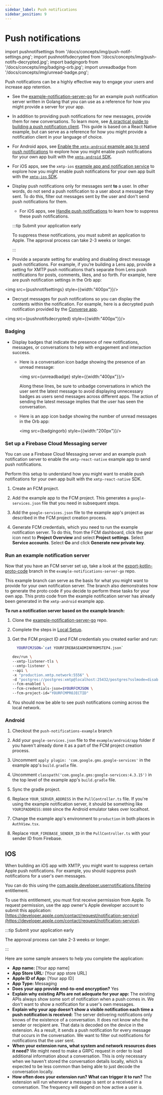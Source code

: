 ```yaml
---
sidebar_label: Push notifications
sidebar_position: 9
---
```


# Push notifications

import pushnotifsettings from '/docs/concepts/img/push-notif-settings.png';
import pushnotifsdecrypted from '/docs/concepts/img/push-notifs-decrypted.jpg';
import badgingorb from '/docs/concepts/img/badging-orb.jpg';
import unreadbadge from '/docs/concepts/img/unread-badge.png';

Push notifications can be a highly effective way to engage your users and increase app retention.

- See the [example-notification-server-go](https://github.com/xmtp/example-notification-server-go) for an example push notification server written in Golang that you can use as a reference for how you might provide a server for your app.

- In addition to providing push notifications for new messages, provide them for new conversations. To learn more, see [A practical guide to building a push notification client](https://github.com/xmtp/example-notification-server-go/blob/main/docs/notifications-client-guide.md). This guide is based on a React Native example, but can serve as a reference for how you might provide a notification client in your language of choice.

- For Android apps, see [Enable the `xmtp-android` example app to send push notifications](https://github.com/xmtp/xmtp-android/blob/main/library/src/main/java/org/xmtp/android/library/push/README.md) to explore how you might enable push notifications for your own app built with the [`xmtp-android` SDK](https://github.com/xmtp/xmtp-android).
- For iOS apps, see the `xmtp-ios` [example app and notification service](https://github.com/xmtp/xmtp-ios/tree/main/XMTPiOSExample) to explore how you might enable push notifications for your own app built with the [`xmtp-ios` SDK](https://github.com/xmtp/xmtp-ios).

- Display push notifications only for messages sent **to** a user. In other words, do not send a push notification to a user about a message they sent. To do this, filter out messages sent by the user and don't send push notifications for them.

  - For iOS apps, see [Handle push notifications](/docs/build/handle-push-notifications) to learn how to suppress these push notifications.

  :::tip Submit your application early

  To suppress these notifications, you must submit an application to Apple. The approval process can take 2-3 weeks or longer.

  :::

- Provide a separate setting for enabling and disabling direct message push notifications. For example, if you’re building a Lens app, provide a setting for XMTP push notifications that’s separate from Lens push notifications for posts, comments, likes, and so forth. For example, here are push notification settings in the Orb app:

<img src={pushnotifsettings} style={{width:"400px"}}/>

- Decrypt messages for push notifications so you can display the contents within the notification. For example, here is a decrypted push notification provided by the [Converse app](https://getconverse.app/).

<img src={pushnotifsdecrypted} style={{width:"400px"}}/>

### Badging

- Display badges that indicate the presence of new notifications, messages, or conversations to help with engagement and interaction success.

  - Here is a conversation icon badge showing the presence of an unread message:

    <img src={unreadbadge} style={{width:"400px"}}/>

    Along these lines, be sure to unbadge conversations in which the user sent the latest message to avoid displaying unnecessary badges as users send messages across different apps. The action of sending the latest message implies that the user has seen the conversation.

  - Here is an app icon badge showing the number of unread messages in the Orb app:

    <img src={badgingorb} style={{width:"200px"}}/>

### Set up a Firebase Cloud Messaging server

You can use a Firebase Cloud Messaging server and an example push notification server to enable the `xmtp-react-native` example app to send push notifications.

Perform this setup to understand how you might want to enable push notifications for your own app built with the `xmtp-react-native` SDK.

1. Create an FCM project.

2. Add the example app to the FCM project. This generates a `google-services.json` file that you need in subsequent steps.

3. Add the `google-services.json` file to the example app's project as described in the FCM project creation process.

4. Generate FCM credentials, which you need to run the example notification server. To do this, from the FCM dashboard, click the gear icon next to **Project Overview** and select **Project settings**. Select **Service accounts**. Select **Go** and click **Generate new private key**.

### Run an example notification server

Now that you have an FCM server set up, take a look at the [export-kotlin-proto-code](https://github.com/xmtp/example-notification-server-go/tree/np/export-kotlin-proto-code) branch in the `example-notifications-server-go` repo.

This example branch can serve as the basis for what you might want to provide for your own notification server. The branch also demonstrates how to generate the proto code if you decide to perform these tasks for your own app. This proto code from the example notification server has already been generated in the `xmtp-android` example app.

**To run a notification server based on the example branch:**

1. Clone the [example-notification-server-go](https://github.com/xmtp/example-notification-server-go) repo.

2. Complete the steps in [Local Setup](https://github.com/xmtp/example-notification-server-go/blob/np/export-kotlin-proto-code/README.md#local-setup).

3. Get the FCM project ID and FCM credentials you created earlier and run:

   ```bash
     YOURFCMJSON=`cat YOURFIREBASEADMINFROMSTEP4.json`
   ```

   ```bash
   dev/run \
   --xmtp-listener-tls \
   --xmtp-listener \
   --api \
   -x "production.xmtp.network:5556" \
   -d "postgres://postgres:xmtp@localhost:25432/postgres?sslmode=disable" \
   --fcm-enabled \
   --fcm-credentials-json=$YOURFCMJSON \
   --fcm-project-id="YOURFCMPROJECTID"
   ```

4. You should now be able to see push notifications coming across the local network.

### Android

1. Checkout the `push-notifications-example` branch

2. Add your `google-services.json` file to the `example/android/app` folder if you haven't already done it as a part of the FCM project creation process.

3. Uncomment `apply plugin: 'com.google.gms.google-services'` in the example app's `build.gradle` file.

4. Uncomment `classpath('com.google.gms:google-services:4.3.15')` in the top level of the example app's `build.gradle` file.

5. Sync the gradle project.

6. Replace `YOUR_SERVER_ADDRESS` in the `PullController.ts` file. If you're using the example notification server, it should be something like `YOURIPADDRESS:8080` since the Android emulator takes over localhost.

7. Change the example app's environment to `production` in both places in `AuthView.tsx`.

8. Replace `YOUR_FIREBASE_SENDER_ID` in the `PullController.ts` with your sender ID from Firebase.

## IOS

When building an iOS app with XMTP, you might want to suppress certain Apple push notifications. For example, you should suppress push notifications for a user's own messages.

You can do this using the [com.apple.developer.usernotifications.filtering](https://developer.apple.com/documentation/bundleresources/entitlements/com_apple_developer_usernotifications_filtering) entitlement.

To use this entitlement, you must first receive permission from Apple. To request permission, use the app owner's Apple developer account to submit this application: [https://developer.apple.com/contact/request/notification-service](https://developer.apple.com/contact/request/notification-service).

:::tip Submit your application early

The approval process can take 2-3 weeks or longer.

:::

Here are some sample answers to help you complete the application:

- **App name:** [Your app name]
- **App Store URL:** [Your app store URL]
- **Apple ID of App:** [Your app ID]
- **App Type:** Messaging
- **Does your app provide end-to-end encryption?** Yes
- **Explain why existing APIs are not adequate for your app:** The existing APIs always show some sort of notification when a push comes in. We don't want to show a notification for a user's own messages.
- **Explain why your app doesn’t show a visible notification each time a push notification is received:** The server delivering notifications only knows of the existence of a conversation. It does not know who the sender or recipient are. That data is decoded on the device in the extension. As a result, it sends a push notification for every message that occurs in the conversation. We want to filter out notifications for notifications that the user sent.
- **When your extension runs, what system and network resources does it need?** We might need to make a GRPC request in order to load additional information about a conversation. This is only necessary when we haven't stored the conversation details locally, which is expected to be less common than being able to just decode the conversation locally.
- **How often does your extension run? What can trigger it to run?** The extension will run whenever a message is sent or a received in a conversation. The frequency will depend on how active a user is.
